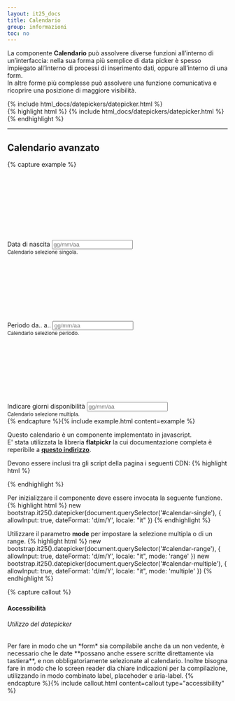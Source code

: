 ```yaml
---
layout: it25_docs
title: Calendario
group: informazioni
toc: no
---
```


La componente **Calendario** può assolvere diverse funzioni all’interno di un’interfaccia: nella sua forma più semplice di data picker è spesso impiegato all’interno di processi di inserimento dati, oppure all’interno di una form.  
In altre forme più complesse può assolvere una funzione comunicativa e ricoprire una posizione di maggiore visibilità.

<div class="bd-example">
{% include html_docs/datepickers/datepicker.html %}
</div>
{% highlight html %}
{% include html_docs/datepickers/datepicker.html %}
{% endhighlight %}

---

## Calendario avanzato

{% capture example %}
<div class="bd-example">
  <div class="row">
    <div class="col">
      <div class="form-group" style="margin-bottom:0px">
        <div class="input-group">
          <div class="input-group-prepend">
            <div class="input-group-text">
              <svg class="icon icon-sm"><use xlink:href="{{ site.baseurl }}/dist/svg/sprites.svg#it-calendar"></use></svg>
            </div>
          </div>
          <label class="active" for="data_nascita">Data di nascita</label>
          <input type="text" class="form-control" id="calendar-single" name="calendar-single"
                 aria-label="scrivere data." placeholder="gg/mm/aa" />
        </div>
        <small id="formGroupExampleInputWithHelpDescription"
        class="form-text {{include.display_info}}">Calendario selezione singola.</small>
      </div>
    </div>
    <div class="col">
      <div class="form-group" style="margin-bottom:0px">
        <div class="input-group">
          <div class="input-group-prepend">
            <div class="input-group-text">
              <svg class="icon icon-sm"><use xlink:href="{{ site.baseurl }}/dist/svg/sprites.svg#it-calendar"></use></svg>
            </div>
          </div>
          <label class="active" for="data_nascita">Periodo da.. a..</label>
          <input type="text" class="form-control" id="calendar-range" name="calendar-range"
                  aria-label="indicare due date separate da 'al'." placeholder="gg/mm/aa" />
        </div>
        <small id="formGroupExampleInputWithHelpDescription" class="form-text">Calendario selezione periodo.</small>
      </div>
    </div>
    <div class="col">
      <div class="form-group" style="margin-bottom:0px">
        <div class="input-group">
          <div class="input-group-prepend">
            <div class="input-group-text">
              <svg class="icon icon-sm"><use xlink:href="{{ site.baseurl }}/dist/svg/sprites.svg#it-calendar"></use></svg>
            </div>
          </div>
          <label class="active" for="data_nascita">Indicare giorni disponibilità</label>
          <input type="text" class="form-control" id="calendar-multiple" name="calendar-multiple"
                 aria-label="indicare più date separate da una virgola." placeholder="gg/mm/aa" />
        </div>
        <small id="formGroupExampleInputWithHelpDescription" class="form-text">Calendario selezione multipla.</small>
      </div>
    </div>
  </div>
</div>
{% endcapture %}{% include example.html content=example %}


Questo calendario è un componente implementato in javascript.  
E' stata utilizzata la libreria **flatpickr** la cui documentazione completa è reperibile a **[questo indirizzo](https://flatpickr.js.org/options/)**.

Devono essere inclusi tra gli script della pagina i seguenti CDN:
{% highlight html %}
<script src="https://cdn.jsdelivr.net/npm/flatpickr"></script>
<script src="https://npmcdn.com/flatpickr/dist/l10n/it.js"></script>
{% endhighlight %}


Per inizializzare il componente deve essere invocata la seguente funzione.  
{% highlight html %}
new bootstrap.it25().datepicker(document.querySelector('#calendar-single'), {
  allowInput: true,
  dateFormat: 'd/m/Y',
  locale: "it"
})
{% endhighlight %}

Utilizzare il parametro **mode** per impostare la selezione multipla o di un range.
{% highlight html %}
new bootstrap.it25().datepicker(document.querySelector('#calendar-range'), {
  allowInput: true,
  dateFormat: 'd/m/Y',
  locale: "it",
  mode: 'range'
})
new bootstrap.it25().datepicker(document.querySelector('#calendar-multiple'), {
  allowInput: true,
  dateFormat: 'd/m/Y',
  locale: "it",
  mode: 'multiple'
})
{% endhighlight %}

{% capture callout %}
#### Accessibilità
<h6>Utilizzo del datepicker</h6>
Per fare in modo che un *form* sia compilabile anche da un non vedente, è necessario che le date **possano anche essere scritte direttamente via tastiera**, e non obbligatoriamente selezionate al calendario.  
Inoltre bisogna fare in modo che lo screen reader dia chiare indicazioni per la compilazione, utilizzando in modo combinato label, placehoder e aria-label.
{% endcapture %}{% include callout.html content=callout type="accessibility" %}
